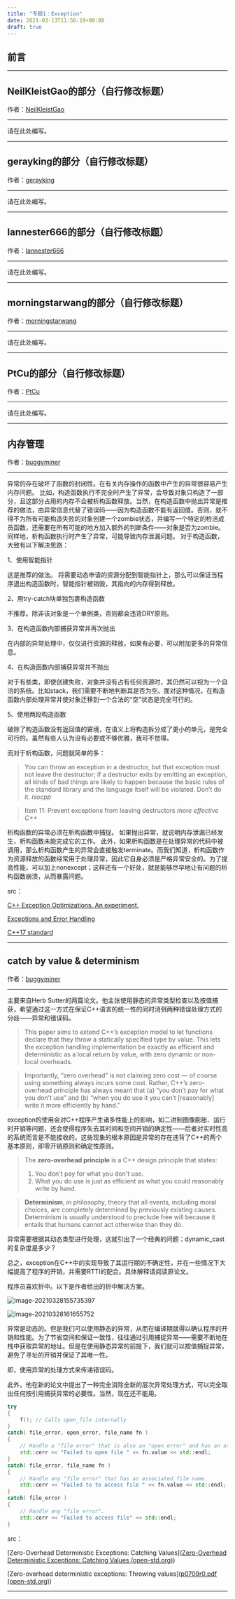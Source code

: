 ```yaml
---
title: "专题1：Exception"
date: 2021-03-13T11:56:19+08:00
draft: true
---
```


## 前言
---

## NeilKleistGao的部分（自行修改标题）
作者：[NeilKleistGao](https://github.com/NeilKleistGao)

---

请在此处编写。

---
## gerayking的部分（自行修改标题）
作者：[gerayking](https://github.com/gerayking)

---

请在此处编写。

---
## lannester666的部分（自行修改标题）
作者：[lannester666](https://github.com/lannester666)

---

请在此处编写。

---
## morningstarwang的部分（自行修改标题）
作者：[morningstarwang](https://github.com/morningstarwang)

---

请在此处编写。

---
## PtCu的部分（自行修改标题）
作者：[PtCu](https://github.com/PtCu)

---

请在此处编写。

---
## 内存管理
作者：[buggyminer](https://github.com/buggyminer)

---

异常的存在破坏了函数的封闭性。在有关内存操作的函数中产生的异常很容易产生内存问题。
比如，构造函数执行不完全时产生了异常，会导致对象只构造了一部分，且这部分占用的内存不会被析构函数释放。当然，在构造函数中抛出异常是推荐的做法，由异常信息代替了错误码——因为构造函数不能有返回值。否则，就不得不为所有可能构造失败的对象创建一个zombie状态，并编写一个特定的检活成员函数，还需要在所有可能的地方加入额外的判断条件——对象是否为zombie。
同样地，析构函数执行时产生了异常，可能导致内存泄漏问题。
对于构造函数，大致有以下解决思路：

1、使用智能指针

这是推荐的做法。
将需要动态申请的资源分配到智能指针上，那么可以保证当程序退出构造函数时，智能指针被销毁，其指向的内存得到释放。

2、用try-catch块单独包裹构造函数

不推荐。除非该对象是一个单例类，否则都会违背DRY原则。

3、在构造函数内部捕获异常并再次抛出

在内部的异常处理中，仅仅进行资源的释放。如果有必要，可以附加更多的异常信息。

4、在构造函数内部捕获异常并不抛出

对于有些类，即使创建失败，对象并没有占有任何资源时，其仍然可以视为一个自洽的系统。比如stack，我们需要不断地判断其是否为空。面对这种情况，在构造函数内部处理异常并使对象迁移到一个合法的“空”状态是完全可行的。

5、使用两段构造函数

破除了构造函数没有返回值的窘境，在语义上将构造拆分成了更小的单元，是完全可行的。虽然有些人认为没有必要或不够优雅，我可不觉得。

而对于析构函数，问题就简单的多：

> You can throw an exception in a destructor, but that exception must not leave the destructor; if a destructor exits by emitting an exception, all kinds of bad things are likely to happen because the basic rules of the standard library and the language itself will be violated. Don’t do it. *isocpp*

> Item 11: Prevent exceptions from leaving destructors *more effective C++*

析构函数的异常必须在析构函数中捕捉。
如果抛出异常，就说明内存泄漏已经发生，析构函数未能完成它的工作。
此外，如果析构函数是在处理异常的代码中被调用，那么析构函数产生的异常会直接触发terminate。而我们知道，析构函数作为资源释放的函数经常用于处理异常，因此它自身必须是严格异常安全的。为了提高性能，可以加上nonexcept；这样还有一个好处，就是能够尽早地让有问题的析构函数崩溃，从而暴露问题。


src：

[C++ Exception Optimizations. An experiment.](https://isocpp.org/files/papers/P1676R0.pdf)

[Exceptions and Error Handling](https://isocpp.org/wiki/faq/exceptions)

[C++17 standard](https://www.iso.org/standard/68564.html)

---

## catch by value & determinism



作者：[buggyminer](https://github.com/buggyminer)

---

主要来自Herb Sutter的两篇论文。他主张使用静态的异常类型检查以及按值捕获，希望通过这一方式在保证C++语言的统一性的同时消弭两种错误处理方式的分歧——异常和错误码。

> This paper aims to extend C++’s exception model to let functions declare that they throw a statically specified  type by value. This lets the exception handling implementation be exactly as efficient and deterministic as a local return by value, with zero dynamic or non-local overheads.

> Importantly, “zero overhead” is not claiming zero cost — of course using something always incurs  some cost. Rather, C++’s zero-overhead principle has always meant that (a) “you don’t pay for what  you don’t use” and (b) “when you do use it you can’t [reasonably] write it more efficiently by hand.”

exception的使用会对C++程序产生诸多性能上的影响，如二进制图像膨胀、运行时开销等问题，还会使得程序失去其时间和空间开销的确定性——后者对实时性高的系统而言是不能接收的。这些现象的根本原因是异常的存在违背了C++的两个基本原则，即零开销原则和确定性原则。

> The **zero-overhead principle** is a C++ design principle that states:
>
> 1. You don't pay for what you don't use.
> 2. What you do use is just as efficient as what you could reasonably write by hand.

> **Determinism**, in philosophy, theory that all events, including moral choices, are completely determined by previously existing causes. Determinism is usually understood to preclude free will because it entails that humans cannot act otherwise than they do. 

异常需要根据其动态类型进行处理，这就引出了一个经典的问题：dynamic_cast的复杂度是多少？

总之，exception在C++中的实现导致了其运行期的不确定性，并在一些情况下大幅提高了程序的开销，并需要RTTI的配合。具体解释请阅读原论文。

程序员喜欢折中。以下是作者给出的折中解决方案。

![image-20210328155735397](https://i.loli.net/2021/03/28/5KC6dkSyV3JBMO7.png)

![image-20210328161655752](https://i.loli.net/2021/03/28/3TWglRbFHEL2rOa.png)

异常是动态的。但是我们可以使用静态的异常，从而在编译期就得以确认程序的开销和性能。为了节省空间和保证一致性，往往通过引用捕捉异常——需要不断地在栈中获取异常的地址。但是在使用静态异常的前提下，我们就可以按值捕捉异常，避免了寻址的开销并保证了其唯一性。

即，使用异常的处理方式来传递错误码。

此外，他在新的论文中提出了一种完全消除全新的层次异常处理方式，可以完全取出任何按引用捕获异常的必要性。当然，现在还不能用。

```c++
try
{
	f(); // Calls open_file internally
}
catch( file_error, open_error, file_name fn )
{
	// Handle a "file error" that is also an "open error" and has an associated file name.
	std::cerr << "Failed to open file " << fn.value << std::endl;
}
catch( file_error, file_name fn )
{
	// Handle any "file error" that has an associated file name.
	std::cerr << "Failed to to access file " << fn.value << std::endl;
}
catch( file_error )
{
	// Handle any "file error".
	std::cerr << "Failed to access file" << std::endl;
}
```

src：

[Zero-Overhead Deterministic Exceptions: Catching Values]([Zero-Overhead Deterministic Exceptions: Catching Values (open-std.org)](http://www.open-std.org/JTC1/SC22/WG21/docs/papers/2021/p2232r0.html))

[Zero-overhead deterministic exceptions: Throwing values]([p0709r0.pdf (open-std.org)](http://www.open-std.org/JTC1/SC22/WG21/docs/papers/2018/p0709r0.pdf))

---

